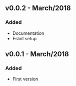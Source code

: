 ## v0.0.2 - March/2018
### Added
- Documentation
- Eslint setup

## v0.0.1 - March/2018
### Added
- First version

